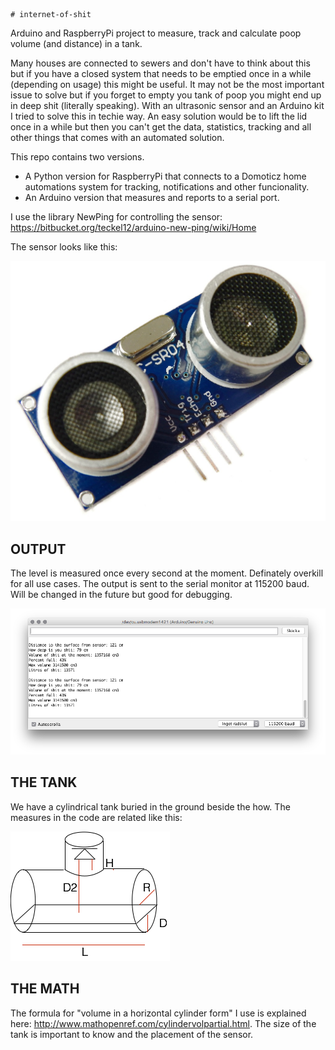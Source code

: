     # internet-of-shit
Arduino and RaspberryPi project to measure, track and calculate poop volume (and distance) in a tank.

Many houses are connected to sewers and don't have to think about this but if you have a closed system that needs to be emptied once in a while (depending on usage) this might be useful. It may not be the most important issue to solve but if you forget to empty you tank of poop you might end up in deep shit (literally speaking). With an ultrasonic sensor and an Arduino kit I tried to solve this in techie way. An easy solution would be to lift the lid once in a while but then you can't get the data, statistics, tracking and all other things that comes with an automated solution.

This repo contains two versions. 
- A Python version for RaspberryPi that connects to a Domoticz home automations system for tracking, notifications and other funcionality.
- An Arduino version that measures and reports to a serial port.

I use the library NewPing for controlling the sensor: https://bitbucket.org/teckel12/arduino-new-ping/wiki/Home 

The sensor looks like this:

![alt tag](Documentation/hc-sr04.JPG)

OUTPUT
------
The level is measured once every second at the moment. Definately overkill for all use cases. The output is sent to the serial monitor at 115200 baud. Will be changed in the future but good for debugging.

![alt tag](Documentation/output_to_serial_monitor.png)

THE TANK
--------
We have a cylindrical tank buried in the ground beside the how. The measures in the code are related like this:

![alt tag](Documentation/tank.png)

THE MATH
--------
The formula for "volume in a horizontal cylinder form" I use is explained here: http://www.mathopenref.com/cylindervolpartial.html. The size of the tank is important to know and the placement of the sensor.


